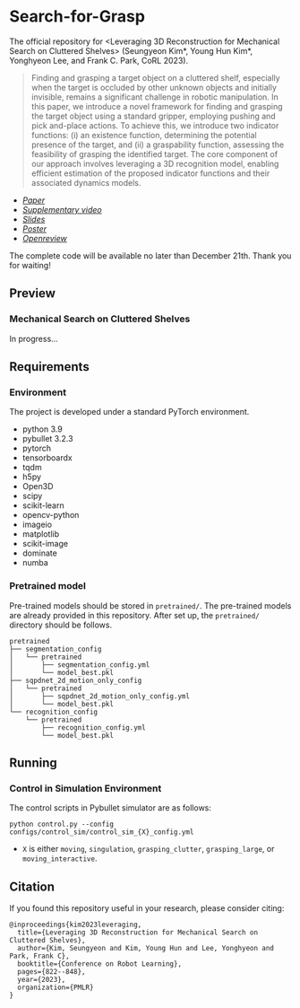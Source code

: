 # Search-for-Grasp
The official repository for \<Leveraging 3D Reconstruction for Mechanical Search on Cluttered Shelves\> (Seungyeon Kim*, Young Hun Kim*, Yonghyeon Lee, and Frank C. Park, CoRL 2023).

> Finding and grasping a target object on a cluttered shelf, especially when the target is occluded by other unknown objects and initially invisible, remains a significant challenge in robotic manipulation. In this paper, we introduce a novel framework for finding and grasping the target object using a standard gripper, employing pushing and pick and-place actions. To achieve this, we introduce two indicator functions: (i) an existence function, determining the potential presence of the target, and (ii) a graspability function, assessing the feasibility of grasping the identified target. The core component of our approach involves leveraging a 3D recognition model, enabling efficient estimation of the proposed indicator functions and their associated dynamics models.

- *[Paper](https://proceedings.mlr.press/v229/kim23a/kim23a.pdf)* 
- *[Supplementary video](https://www.youtube.com/watch?v=FoejNGHf1XM&t=2s)*
- *[Slides](https://drive.google.com/file/d/12B6Xd9QTmh-tj19Ddhc-OTpQF9nHDPcd/view?usp=drive_link)*
- *[Poster](https://drive.google.com/file/d/125g_tewVmJ0L1F-pEZBpRGNSHcpZs8Kw/view?usp=drive_link)*
- *[Openreview](https://openreview.net/forum?id=ycy47ZX0Oc)*

The complete code will be available no later than December 21th. Thank you for waiting!

## Preview
### Mechanical Search on Cluttered Shelves
In progress...

## Requirements
### Environment
The project is developed under a standard PyTorch environment.
- python 3.9
- pybullet 3.2.3
- pytorch
- tensorboardx
- tqdm
- h5py
- Open3D
- scipy
- scikit-learn 
- opencv-python
- imageio
- matplotlib
- scikit-image
- dominate
- numba

### Pretrained model
Pre-trained models should be stored in `pretrained/`. The pre-trained models are already provided in this repository. After set up, the `pretrained/` directory should be follows.
```
pretrained
├── segmentation_config
│   └── pretrained
│       ├── segmentation_config.yml
│       └── model_best.pkl
├── sqpdnet_2d_motion_only_config
│   └── pretrained
│       ├── sqpdnet_2d_motion_only_config.yml
│       └── model_best.pkl
└── recognition_config
    └── pretrained
        ├── recognition_config.yml
        └── model_best.pkl
```

## Running
### Control in Simulation Environment
The control scripts in Pybullet simulator are as follows:
```
python control.py --config configs/control_sim/control_sim_{X}_config.yml
```
- `X` is either `moving`, `singulation`, `grasping_clutter`, `grasping_large`, or `moving_interactive`.





## Citation
If you found this repository useful in your research, please consider citing:
```
@inproceedings{kim2023leveraging,
  title={Leveraging 3D Reconstruction for Mechanical Search on Cluttered Shelves},
  author={Kim, Seungyeon and Kim, Young Hun and Lee, Yonghyeon and Park, Frank C},
  booktitle={Conference on Robot Learning},
  pages={822--848},
  year={2023},
  organization={PMLR}
}
```